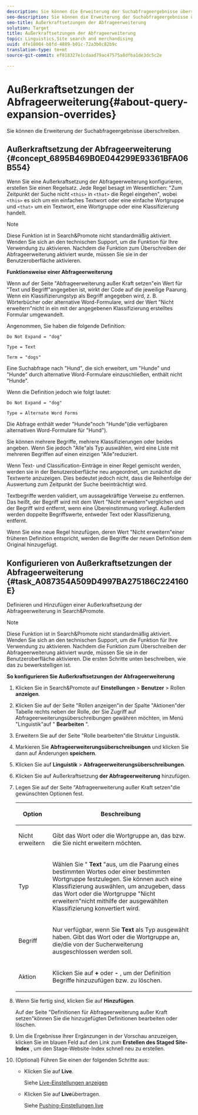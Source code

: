 ```yaml
---
description: Sie können die Erweiterung der Suchabfrageergebnisse überschreiben.
seo-description: Sie können die Erweiterung der Suchabfrageergebnisse überschreiben.
seo-title: Außerkraftsetzungen der Abfrageerweiterung
solution: Target
title: Außerkraftsetzungen der Abfrageerweiterung
topic: Linguistics,Site search and merchandising
uuid: dfe18004-b8fd-4889-b01c-72a3b0c82b9c
translation-type: tm+mt
source-git-commit: ef818327e1cdaad79ac47575a8dfba1de3dc5c2e

---
```



# Außerkraftsetzungen der Abfrageerweiterung{#about-query-expansion-overrides}

Sie können die Erweiterung der Suchabfrageergebnisse überschreiben.

## Außerkraftsetzung der Abfrageerweiterung {#concept_6895B469B0E044299E93361BFA06B554}

Wenn Sie eine Außerkraftsetzung der Abfrageerweiterung konfigurieren, erstellen Sie einen Regelsatz. Jede Regel besagt im Wesentlichen: &quot;Zum Zeitpunkt der Suche nicht `<this>` in `<that>` die Regel eingehen&quot;, wobei `<this>` es sich um ein einfaches Textwort oder eine einfache Wortgruppe und `<that>` um ein Textwort, eine Wortgruppe oder eine Klassifizierung handelt.

>[!NOTE]
>
>Diese Funktion ist in Search&amp;Promote nicht standardmäßig aktiviert. Wenden Sie sich an den technischen Support, um die Funktion für Ihre Verwendung zu aktivieren. Nachdem die Funktion zum Überschreiben der Abfrageerweiterung aktiviert wurde, müssen Sie sie in der Benutzeroberfläche aktivieren.

**Funktionsweise einer Abfrageerweiterung**

Wenn auf der Seite &quot;Abfrageerweiterung außer Kraft setzen&quot;ein Wert für &quot;Text und Begriff&quot;angegeben ist, wirkt der Code auf die jeweilige Paarung. Wenn ein Klassifizierungstyp als Begriff angegeben wird, z. B. Wörterbücher oder alternative Word-Formulare, wird der Wert &quot;Nicht erweitern&quot;nicht in ein mit der angegebenen Klassifizierung erstelltes Formular umgewandelt.

Angenommen, Sie haben die folgende Definition:

`Do Not Expand = "dog"`

`Type = Text`

`Term = "dogs"`

Eine Suchabfrage nach &quot;Hund&quot;, die sich erweitert, um &quot;Hunde&quot; und &quot;Hunde&quot; durch alternative Word-Formulare einzuschließen, enthält nicht &quot;Hunde&quot;.

Wenn die Definition jedoch wie folgt lautet:

`Do Not Expand = "dog"`

`Type = Alternate Word Forms`

Die Abfrage enthält weder &quot;Hunde&quot;noch &quot;Hunde&quot;(die verfügbaren alternativen Word-Formulare für &quot;Hund&quot;).

Sie können mehrere Begriffe, mehrere Klassifizierungen oder beides angeben. Wenn Sie jedoch &quot;Alle&quot;als Typ auswählen, wird eine Liste mit mehreren Begriffen auf einen einzigen &quot;Alle&quot;reduziert.

Wenn Text- und Classification-Einträge in einer Regel gemischt werden, werden sie in der Benutzeroberfläche neu angeordnet, um zunächst die Textwerte anzuzeigen. Dies bedeutet jedoch nicht, dass die Reihenfolge der Auswertung zum Zeitpunkt der Suche beeinträchtigt wird.

Textbegriffe werden validiert, um aussagekräftige Verweise zu entfernen. Das heißt, der Begriff wird mit dem Wert &quot;Nicht erweitern&quot;verglichen und der Begriff wird entfernt, wenn eine Übereinstimmung vorliegt. Außerdem werden doppelte Begriffswerte, entweder Text oder Klassifizierung, entfernt.

Wenn Sie eine neue Regel hinzufügen, deren Wert &quot;Nicht erweitern&quot;einer früheren Definition entspricht, werden die Begriffe der neuen Definition dem Original hinzugefügt.

## Konfigurieren von Außerkraftsetzungen der Abfrageerweiterung {#task_A087354A509D4997BA275186C224160E}

Definieren und Hinzufügen einer Außerkraftsetzung der Abfrageerweiterung in Search&amp;Promote.

<!-- 

t_configuring_query_expansion_overrides.xml

 -->

>[!NOTE]
Diese Funktion ist in Search&amp;Promote nicht standardmäßig aktiviert. Wenden Sie sich an den technischen Support, um die Funktion für Ihre Verwendung zu aktivieren. Nachdem die Funktion zum Überschreiben der Abfrageerweiterung aktiviert wurde, müssen Sie sie in der Benutzeroberfläche aktivieren. Die ersten Schritte unten beschreiben, wie das zu bewerkstelligen ist.

**So konfigurieren Sie Außerkraftsetzungen der Abfrageerweiterung**

1. Klicken Sie in Search&amp;Promote auf **Einstellungen** > **Benutzer** > Rollen **anzeigen**.
1. Klicken Sie auf der Seite &quot;Rollen anzeigen&quot;in der Spalte &quot;Aktionen&quot;der Tabelle rechts neben der Rolle, der Sie Zugriff auf Abfrageerweiterungsüberschreibungen gewähren möchten, im Menü &quot;Linguistik&quot;auf &quot; **Bearbeiten** &quot;.
1. Erweitern Sie auf der Seite &quot;Rolle bearbeiten&quot;die Struktur Linguistik.
1. Markieren Sie **Abfrageerweiterungsüberschreibungen** und klicken Sie dann auf Änderungen **speichern**.
1. Klicken Sie auf **Linguistik** > **Abfrageerweiterungsüberschreibungen**.
1. Klicken Sie auf Außerkraftsetzung **der Abfrageerweiterung** hinzufügen.
1. Legen Sie auf der Seite &quot;Abfrageerweiterung außer Kraft setzen&quot;die gewünschten Optionen fest.

   <!-- 
   
   r_query_expansion_override_definitions.xml
   
   -->

   <table> 
    <thead> 
      <tr> 
      <th colname="col1" class="entry"> <p>Option </p> </th> 
      <th colname="col2" class="entry"> <p>Beschreibung </p> </th> 
      </tr> 
    </thead>
    <tbody> 
      <tr> 
      <td colname="col1"> <p>Nicht erweitern </p> </td> 
      <td colname="col2"> <p>Gibt das Wort oder die Wortgruppe an, das bzw. die Sie nicht erweitern möchten. </p> </td> 
      </tr> 
      <tr> 
      <td colname="col1"> <p>Typ  </p> </td> 
      <td colname="col2"> <p>Wählen Sie " <b>Text</b> "aus, um die Paarung eines bestimmten Wortes oder einer bestimmten Wortgruppe festzulegen. Sie können auch eine Klassifizierung auswählen, um anzugeben, dass das Wort oder die Wortgruppe "Nicht erweitern"nicht mithilfe der ausgewählten Klassifizierung konvertiert wird. </p> </td> 
      </tr> 
      <tr> 
      <td colname="col1"> <p>Begriff </p> </td> 
      <td colname="col2"> <p>Nur verfügbar, wenn Sie <b>Text</b> als Typ ausgewählt haben. Gibt das Wort oder die Wortgruppe an, die/die von der Sucherweiterung ausgeschlossen werden soll. </p> </td> 
      </tr> 
      <tr> 
      <td colname="col1"> <p>Aktion </p> </td> 
      <td colname="col2"> <p> Klicken Sie auf <b>+</b> oder <b>-</b> , um der Definition Begriffe hinzuzufügen bzw. zu löschen. </p> </td> 
      </tr> 
    </tbody> 
    </table>

1. Wenn Sie fertig sind, klicken Sie auf **Hinzufügen**.

   Auf der Seite &quot;Definitionen für Abfrageerweiterung außer Kraft setzen&quot;können Sie die hinzugefügten Definitionen bearbeiten oder löschen.
1. Um die Ergebnisse Ihrer Ergänzungen in der Vorschau anzuzeigen, klicken Sie im blauen Feld auf den Link zum **Erstellen des Staged Site-Index** , um den Stage-Website-Index schnell neu zu erstellen.
1. (Optional) Führen Sie einen der folgenden Schritte aus:

   * Klicken Sie auf **Live**.

      Siehe [Live-Einstellungen anzeigen](../c-about-staging.md#task_401A0EBDB5DB4D4CA933CBA7BECDC10F)

   * Klicken Sie auf **Live**&#x200B;übertragen.

      Siehe [Pushing-Einstellungen live](../c-about-staging.md#task_44306783B4C0408AAA58B471DAF2D9A4)

